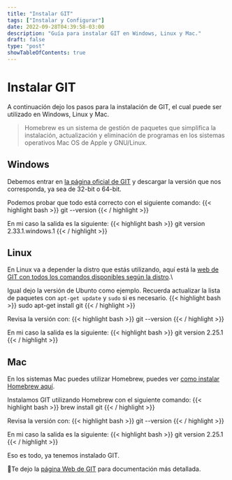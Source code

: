 ```yaml
---
title: "Instalar GIT"
tags: ["Instalar y Configurar"]
date: 2022-09-28T04:39:58-03:00
description: "Guía para instalar GIT en Windows, Linux y Mac."
draft: false
type: "post"
showTableOfContents: true
---
```


# Instalar GIT
A continuación dejo los pasos para la instalación de GIT, el cual puede ser utilizado en Windows, Linux y Mac.

> Homebrew es un sistema de gestión de paquetes que simplifica la instalación, actualización y eliminación de programas en los sistemas operativos Mac OS de Apple y GNU/Linux.

## Windows
Debemos entrar en [la página oficial de GIT](https://git-scm.com/download/win) y descargar la versión que nos corresponda, ya sea de 32-bit o 64-bit.

Podemos probar que todo está correcto con el siguiente comando:
{{< highlight bash >}}
git --version
{{< / highlight >}}

En mi caso la salida es la siguiente:
{{< highlight bash >}}
git version 2.33.1.windows.1
{{< / highlight >}}

## Linux
En Linux va a depender la distro que estás utilizando, aquí está la [web de GIT con todos los comandos disponibles según la distro](https://git-scm.com/download/linux).\

Igual dejo la versión de Ubunto como ejemplo.
Recuerda actualizar la lista de paquetes con `apt-get update` y `sudo` si es necesario.
{{< highlight bash >}}
sudo apt-get install git
{{< / highlight >}}

Revisa la versión con:
{{< highlight bash >}}
git --version
{{< / highlight >}}

En mi caso la salida es la siguiente:
{{< highlight bash >}}
git version 2.25.1
{{< / highlight >}}

## Mac
En los sistemas Mac puedes utilizar Homebrew, puedes ver [como instalar Homebrew aquí](/posts/instalar_homebrew/).

Instalamos GIT utilizando Homebrew con el siguiente comando:
{{< highlight bash >}}
brew install git
{{< / highlight >}}

Revisa la versión con:
{{< highlight bash >}}
git --version
{{< / highlight >}}

En mi caso la salida es la siguiente:
{{< highlight bash >}}
git version 2.25.1
{{< / highlight >}}

Eso es todo, ya tenemos instalado GIT.

:link:Te dejo la [página Web de GIT](https://git-scm.com) para documentación más detallada.
